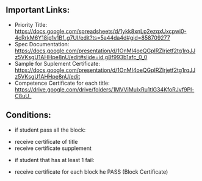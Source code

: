 ## Important Links:

* Priority Title: https://docs.google.com/spreadsheets/d/1ykk8xnLp2ezqxUxcpwi0-4cRrkM6Y18ip1v1Bf_g7UI/edit?ts=5a44da4d#gid=858709277
* Spec Documentation: https://docs.google.com/presentation/d/1OnMI4oeQGpIRZlrjetf2tg1rqJJz5VKsgU1AHHpe8nU/edit#slide=id.g8f993b1afc_0_0
* Sample for Suplement Certificate: https://docs.google.com/presentation/d/1OnMI4oeQGpIRZlrjetf2tg1rqJJz5VKsgU1AHHpe8nU/edit
* Competence Certificate for each title: https://drive.google.com/drive/folders/1MVViMuIxRu1tlG34KfoRJvf9Pl-C8uU_


## Conditions:

* if student pass all the block:
- receive certificate of title
- receive certificate supplement

* if student that has at least 1 fail:
- receive certificate for each block he PASS (Block Certificate)